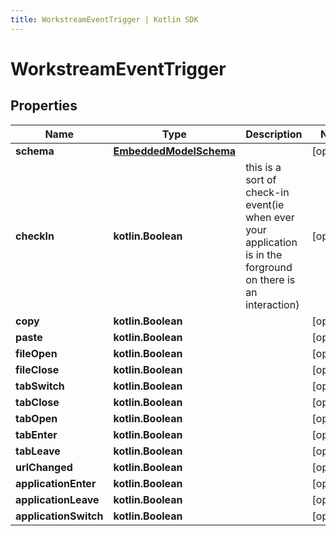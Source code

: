 ```yaml
---
title: WorkstreamEventTrigger | Kotlin SDK
---
```




# WorkstreamEventTrigger

## Properties
Name | Type | Description | Notes
------------ | ------------- | ------------- | -------------
**schema** | [**EmbeddedModelSchema**](EmbeddedModelSchema) |  |  [optional]
**checkIn** | **kotlin.Boolean** | this is a sort of check-in event(ie when ever your application is in the forground on there is an interaction) |  [optional]
**copy** | **kotlin.Boolean** |  |  [optional]
**paste** | **kotlin.Boolean** |  |  [optional]
**fileOpen** | **kotlin.Boolean** |  |  [optional]
**fileClose** | **kotlin.Boolean** |  |  [optional]
**tabSwitch** | **kotlin.Boolean** |  |  [optional]
**tabClose** | **kotlin.Boolean** |  |  [optional]
**tabOpen** | **kotlin.Boolean** |  |  [optional]
**tabEnter** | **kotlin.Boolean** |  |  [optional]
**tabLeave** | **kotlin.Boolean** |  |  [optional]
**urlChanged** | **kotlin.Boolean** |  |  [optional]
**applicationEnter** | **kotlin.Boolean** |  |  [optional]
**applicationLeave** | **kotlin.Boolean** |  |  [optional]
**applicationSwitch** | **kotlin.Boolean** |  |  [optional]




